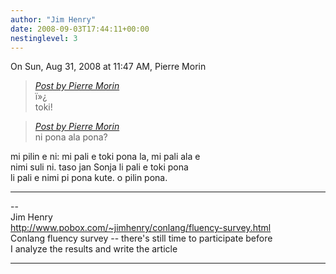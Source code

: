 ```yaml
---
author: "Jim Henry"
date: 2008-09-03T17:44:11+00:00
nestinglevel: 3
---
```

On Sun, Aug 31, 2008 at 11:47 AM, Pierre Morin  

> [_Post by Pierre Morin_](/mVoaGCcX/tenpo-seli#post5)  
> ï»¿  
> toki!  
> 

<weka mute>  

> [_Post by Pierre Morin_](/mVoaGCcX/tenpo-seli#post5)  
> ni pona ala pona?  
> 

mi pilin e ni: mi pali e toki pona la, mi pali ala e  
nimi suli ni. taso jan Sonja li pali e toki pona  
li pali e nimi pi pona kute. o pilin pona.  

***

\--  
Jim Henry  
http://www.pobox.com/~jimhenry/conlang/fluency-survey.html  
Conlang fluency survey -- there's still time to participate before  
I analyze the results and write the article  


***